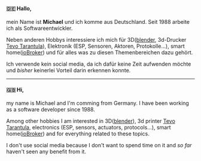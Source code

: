 #### :de: Hallo,
mein Name ist **Michael** und ich komme aus Deutschland. Seit 1988 arbeite ich als Softwareentwickler.

Neben anderen Hobbys interessiere ich mich für 3D([blender](https://www.blender.org/features/), 3d-Drucker [Tevo Tarantula](https://threedom.de/3d-drucker/tevo-tarantula-i3)), Elektronik (ESP, Sensoren, Aktoren, Protokolle…), smart home([ioBroker](https://iobroker.com/)) und für alles was zu diesen Themenbereichen dazu gehört.

Ich verwende kein social media, da ich dafür keine Zeit aufwenden möchte und *bisher* keinerlei Vorteil darin erkennen konnte.

<hr>

#### :gb: Hi,
my name is Michael and I'm comming from Germany. I have been working as a software developer since 1988.

Among other hobbies I am interested in 3D([blender](https://www.blender.org/features/)), 3d printer [Tevo Tarantula](https://threedom.de/3d-drucker/tevo-tarantula-i3), electronics (ESP, sensors, actuators, protocols...), smart home([ioBroker](https://iobroker.com/)) and for everything related to these topics.

I don't use social media because I don't want to spend time on it and *so far* haven't seen any benefit from it.
